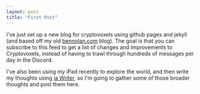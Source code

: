 ```yaml
---
layout: post
title: "First Post"
---
```

 
I've just set up a new blog for cryptovoxels using github pages and jekyll (and based off my old [bennolan.com](//bennolan.com) blog). The goal is that you can subscribe to this feed to get a list of changes and improvements to Cryptovoxels, instead of having to trawl through hundreds of messages per day in the Discord.

I've also been using my iPad recently to explore the world, and then write my thoughts using [ia Writer](https://ia.net/writer), so I'm going to gather some of those broader thoughts and post them here.